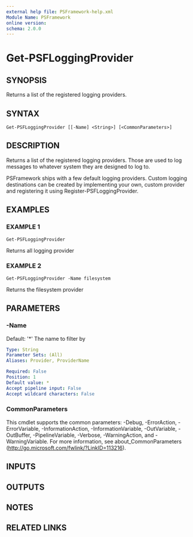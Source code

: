 ```yaml
---
external help file: PSFramework-help.xml
Module Name: PSFramework
online version:
schema: 2.0.0
---
```


# Get-PSFLoggingProvider

## SYNOPSIS
Returns a list of the registered logging providers.

## SYNTAX

```
Get-PSFLoggingProvider [[-Name] <String>] [<CommonParameters>]
```

## DESCRIPTION
Returns a list of the registered logging providers.
Those are used to log messages to whatever system they are designed to log to.

PSFramework ships with a few default logging providers.
Custom logging destinations can be created by implementing your own, custom provider and registering it using Register-PSFLoggingProvider.

## EXAMPLES

### EXAMPLE 1
```
Get-PSFLoggingProvider
```

Returns all logging provider

### EXAMPLE 2
```
Get-PSFLoggingProvider -Name filesystem
```

Returns the filesystem provider

## PARAMETERS

### -Name
Default: '*'
The name to filter by

```yaml
Type: String
Parameter Sets: (All)
Aliases: Provider, ProviderName

Required: False
Position: 1
Default value: *
Accept pipeline input: False
Accept wildcard characters: False
```

### CommonParameters
This cmdlet supports the common parameters: -Debug, -ErrorAction, -ErrorVariable, -InformationAction, -InformationVariable, -OutVariable, -OutBuffer, -PipelineVariable, -Verbose, -WarningAction, and -WarningVariable.
For more information, see about_CommonParameters (http://go.microsoft.com/fwlink/?LinkID=113216).

## INPUTS

## OUTPUTS

## NOTES

## RELATED LINKS
